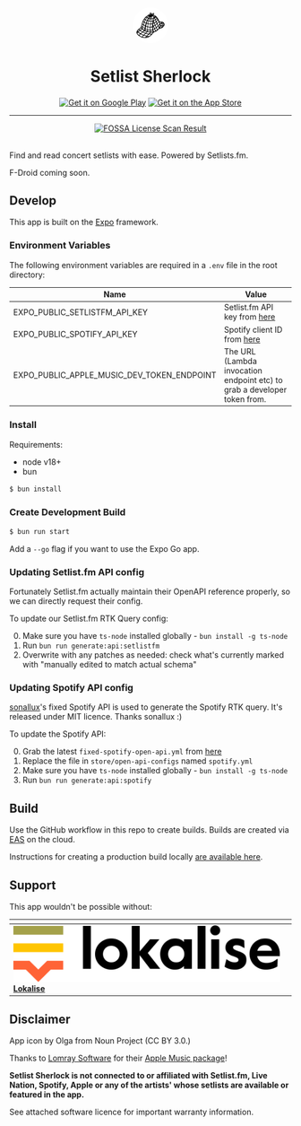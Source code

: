 <div align="center">
  <img src="https://raw.githubusercontent.com/dylmye/setlist-sherlock/main/assets/icon-marketing-512.png" style="width: 4rem; height: auto; border-radius: 1000px">
  <h1>Setlist Sherlock</h1>
  <div>
    <a href="https://play.google.com/store/apps/details?id=com.dylmye.setlists&pcampaignid=pcampaignidMKT-Other-global-all-co-prtnr-py-PartBadge-Mar2515-1"><img alt="Get it on Google Play" src='https://play.google.com/intl/en_us/badges/static/images/badges/en_badge_web_generic.png' style="width: 10rem; vertical-align: middle; object-fit: contain;" /></a>
    <a href="https://apps.apple.com/gb/app/setlist-sherlock/id6477339282?itscg=30200&itsct=apps_box_badge&mttnsubad=6477339282" style="display: inline-block;"><img src="https://toolbox.marketingtools.apple.com/api/v2/badges/download-on-the-app-store/white/en-us?releaseDate=1727827200" alt="Get it on the App Store" style="width: 9rem; vertical-align: middle; object-fit: contain;" /></a>
    <hr />
  </div>
</div>
<div align="center">
  <a href="https://app.fossa.com/projects/git%2Bgithub.com%2Fdylmye%2Fsetlist-sherlock?ref=badge_shield&issueType=license"><img alt="FOSSA License Scan Result" src="https://app.fossa.com/api/projects/git%2Bgithub.com%2Fdylmye%2Fsetlist-sherlock.svg?type=shield&issueType=license" /></a>
</div>

<br />

Find and read concert setlists with ease. Powered by Setlists.fm.

F-Droid coming soon.

## Develop

This app is built on the [Expo](https://expo.dev) framework.

### Environment Variables

The following environment variables are required in a `.env` file in the root directory:

| Name                                       | Value                                                                              |
| ------------------------------------------ | ---------------------------------------------------------------------------------- |
| EXPO_PUBLIC_SETLISTFM_API_KEY              | Setlist.fm API key from [here](https://api.setlist.fm/docs/)                       |
| EXPO_PUBLIC_SPOTIFY_API_KEY                | Spotify client ID from [here](https://developer.spotify.com/documentation/web-api) |
| EXPO_PUBLIC_APPLE_MUSIC_DEV_TOKEN_ENDPOINT | The URL (Lambda invocation endpoint etc) to grab a developer token from.           |

### Install

Requirements:

- node v18+
- bun

```bash
$ bun install
```

### Create Development Build

```bash
$ bun run start
```

Add a `--go` flag if you want to use the Expo Go app.

### Updating Setlist.fm API config

Fortunately Setlist.fm actually maintain their OpenAPI reference properly, so we can directly request their config.

To update our Setlist.fm RTK Query config:

0. Make sure you have `ts-node` installed globally - `bun install -g ts-node`
1. Run `bun run generate:api:setlistfm`
2. Overwrite with any patches as needed: check what's currently marked with "manually edited to match actual schema"

### Updating Spotify API config

[sonallux](https://github.com/sonallux/spotify-web-api)'s fixed Spotify API is used to generate the Spotify RTK query. It's released under MIT licence. Thanks sonallux :)

To update the Spotify API:

0. Grab the latest `fixed-spotify-open-api.yml` from [here](https://github.com/sonallux/spotify-web-api/releases)
1. Replace the file in `store/open-api-configs` named `spotify.yml`
2. Make sure you have `ts-node` installed globally - `bun install -g ts-node`
3. Run `bun run generate:api:spotify`

## Build

Use the GitHub workflow in this repo to create builds. Builds are created via [EAS](https://expo.dev/eas) on the cloud.

Instructions for creating a production build locally [are available here](https://docs.expo.dev/build-reference/local-builds/).

## Support

This app wouldn't be possible without:

| <!-- -->                                        | <!-- --> |
| ----------------------------------------------- | -------- |
| <strong>![](readme_assets/lokalise.png) <br /> [Lokalise](https://lokalise.com/)</strong> | <!-- --> |

## Disclaimer

App icon by Olga from Noun Project (CC BY 3.0.)

Thanks to [Lomray Software](https://lomray.com/) for their [Apple Music package](https://github.com/Lomray-Software/react-native-apple-music)!

**Setlist Sherlock is not connected to or affiliated with Setlist.fm, Live Nation, Spotify, Apple or any of the artists' whose setlists are available or featured in the app.**

See attached software licence for important warranty information.
